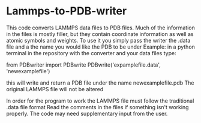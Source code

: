 # Lammps-to-PDB-writer
This code converts LAMMPS data files to PDB files. Much of the information in the files is mostly filler, but they contain coordinate information as well as atomic symbols and weights.
To use it you simply pass the writer the .data file and a the name you would like the PDB to be under
Example: in a python terminal in the repository with the converter and your data files type:

from PDBwriter import PDBwrite
PDBwrite('expamplefile.data', 'newexamplefile')

this will write and return a PDB file under the name newexamplefile.pdb
The original LAMMPS file will not be altered

In order for the program to work the LAMMPS file must follow the traditional .data file format
Read the comments in the files if something isn't working properly. The code may need supplementary input from the user.
